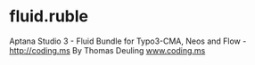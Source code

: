 fluid.ruble
===========

Aptana Studio 3 - Fluid Bundle for Typo3-CMA, Neos and Flow - http://coding.ms 
By Thomas Deuling
www.coding.ms